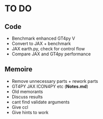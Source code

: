 # TO DO

## Code

- Benchmark enhanced GT4py V
- Convert to JAX + benchmark
- JAX earth.py, check for control flow
- Compare JAX and GT4py performance

## Memoire

- Remove unnecessary parts + rework parts
- GT4PY JAX ICON4PY etc (**Notes.md**)
- Old memorants
- Discuss results
- cant find validate arguments
- Give ccl
- Give hints to work